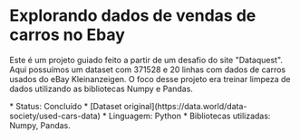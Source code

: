 # Explorando dados de vendas de carros no Ebay
<p> Este é um projeto guiado feito a partir de um desafio do site "Dataquest". Aqui possuímos um dataset com 371528 e 20 linhas com dados de carros usados do eBay Kleinanzeigen. O foco desse projeto era treinar limpeza de dados utilizando as bibliotecas Numpy e Pandas. </p>
* Status: Concluído
* [Dataset original](https://data.world/data-society/used-cars-data)
* Linguagem: Python
* Bibliotecas utilizadas: Numpy, Pandas.
